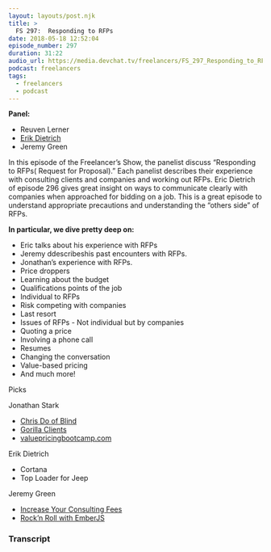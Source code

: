 ```yaml
---
layout: layouts/post.njk
title: >
  FS 297:  Responding to RFPs
date: 2018-05-18 12:52:04
episode_number: 297
duration: 31:22
audio_url: https://media.devchat.tv/freelancers/FS_297_Responding_to_RFPs.mp3
podcast: freelancers
tags:
  - freelancers
  - podcast
---
```


**Panel:**

- Reuven Lerner
- [Erik Dietrich](https://twitter.com/daedtech?lang=en)
- Jeremy Green

In this episode of the Freelancer’s Show, the panelist discuss “Responding to RFPs( Request for Proposal).” Each panelist describes their experience with consulting clients and companies and working out RFPs. Eric Dietrich of episode 296 gives great insight on ways to communicate clearly with companies when approached for bidding on a job. This is a great episode to understand appropriate precautions and understanding the “others side” of RFPs.

**In particular, we dive pretty deep on:**

- Eric talks about his experience with RFPs
- Jeremy ddescribeshis past encounters with RFPs.
- Jonathan’s experience with RFPs.
- Price droppers
- Learning about the budget
- Qualifications points of the job
- Individual to RFPs
- Risk competing with companies
- Last resort
- Issues of RFPs - Not individual but by companies
- Quoting a price&nbsp;
- Involving a phone call
- Resumes
- Changing the conversation
- Value-based pricing
- And much more!&nbsp; &nbsp; &nbsp;

Picks

Jonathan Stark

- [Chris Do of Blind](https://www.youtube.com/channel/UC-b3c7kxa5vU-bnmaROgvog)
- [Gorilla Clients](https://www.winwithoutpitching.com/replacing-gorilla-account/)
- [valuepricingbootcamp.com](https://valuepricingbootcamp.com)

Erik Dietrich

- Cortana
- Top Loader for Jeep

Jeremy Green

- [Increase Your Consulting Fees](https://increaseyourconsultingfees.com)&nbsp;
- [Rock’n Roll with EmberJS](https://balinterdi.com/rock-and-roll-with-emberjs/)

### Transcript

